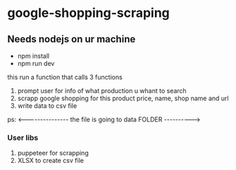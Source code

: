 # google-shopping-scraping

## Needs nodejs on ur machine

- npm install
- npm run dev

this run a function that calls 3 functions

1. prompt user for info of what production u whant to search
2. scrapp google shopping for this product price, name, shop name and url
3. write data to csv file

ps: <--------------- the file is going to data FOLDER ---------->

### User libs

1. puppeteer for scrapping
2. XLSX to create csv file

